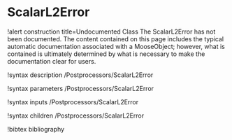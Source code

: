 <!-- MOOSE Documentation Stub: Remove this when content is added. -->

# ScalarL2Error

!alert construction title=Undocumented Class
The ScalarL2Error has not been documented. The content contained on this page includes the
typical automatic documentation associated with a MooseObject; however, what is contained is
ultimately determined by what is necessary to make the documentation clear for users.

!syntax description /Postprocessors/ScalarL2Error

!syntax parameters /Postprocessors/ScalarL2Error

!syntax inputs /Postprocessors/ScalarL2Error

!syntax children /Postprocessors/ScalarL2Error

!bibtex bibliography
